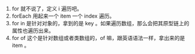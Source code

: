 
1. for 就不说了，定义 i 遍历吧。 
2. forEach 用起来一个 item 一个 index 遍历。 
3. for in 是针对对象的，拿到的是 key 。如果遍历数组，那么会把其原型链上的属性也遍历出来。 
4. for of 这个是针对数组或者类数组的，of 嘛，跟英语语法一样，拿出来的是 item 。
